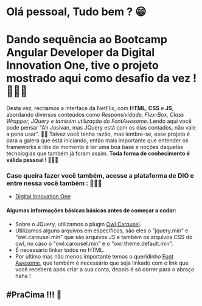 # Olá pessoal, Tudo bem ? 😁

# Dando sequência ao Bootcamp Angular Developer da Digital Innovation One, tive o projeto mostrado aqui como desafio da vez ! 🚀🚀🚀

Desta vez, recriamos a interface da NetFlix, com <b>HTML</b>, <b>CSS</b> e <b>JS</b>, abordando diversos conteúdos como <i>Responsividade, Flex-Box, Class Wrapper, JQuery e também utilização do FontAwesome.</i>
Lendo aqui você pode pensar "Ah Josivan, mas JQuery está com os dias contados, não vale a pena usar". 🤨🤨
Talvez você tenha razão, mas lembre-se, esse projeto é para a galera que está iniciando, então mais importante que entender os frameworks e libs do momento é ter uma boa base e noções daquelas tecnologias que também já foram assim. <b>Toda forma de conhecimento é válida pessoal ! 🤩🤩🤩</b>

### Caso queira fazer você também, acesse a plataforma de DIO e entre nessa você também : 🚀🚀🚀

- [Digital Innovation One](https://web.digitalinnovation.one/home)

#### Algumas informações básicas básicas antes de começar a codar:

- Sobre o JQuery, utilizamos o plugin [Owl Carousel](https://owlcarousel2.github.io/OwlCarousel2/).
- Utilizamos alguns arquivos em específicos, são eles o "jquery.min" e "owl.carousel.min" que são arquivos JS e também os arquivos CSS do owl, no caso o "owl.carousel.min" e o "owl.theme.default.min".
- É necessário linkar todos no HTML.
- Por ultímo mas não menos importante temos o queridinho [Font Awesome](https://fontawesome.com/), que também é necessário que seja linkado com o link que você receberá após criar a sua conta, depois é só correr para o abraço haha !

## #PraCima !!! 🚀
